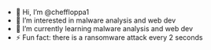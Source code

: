 - 👋 Hi, I’m @cheffloppa1
- 👀 I’m interested in malware analysis and web dev
- 🌱 I’m currently learning  malware analysis and web dev
- ⚡ Fun fact: there is a ransomware attack every 2 seconds

<!---
cheffloppa1/cheffloppa1 is a ✨ special ✨ repository because its `README.md` (this file) appears on your GitHub profile.
You can click the Preview link to take a look at your changes.
--->
